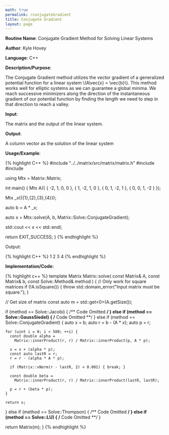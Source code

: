 ```yaml
---
math: true
permalink: /conjugateGradient
title: Conjugate Gradient
layout: page
---
```


**Routine Name**: Conjugate Gradient Method for Solving Linear Systems

**Author**: Kyle Hovey

**Language**: C++

**Description/Purpose**:

The Conjugate Gradient method utilizes the vector gradient of a generalized potential function for a linear system \\(A\vec{x} = \vec{b}\\). This method works well for elliptic systems as we can guarantee a global minima. We reach successive minimizers along the direction of the instantaneous gradient of our potential function by finding the length we need to step in that direction to reach a valley.

**Input**:

The matrix and the output of the linear system.

**Output**:

A column vector as the solution of the linear system

**Usage/Example**:

{% highlight C++ %}
#include "../../matrix/src/matrix/matrix.h"
#include <iostream>
#include <vector>

using Mtx = Matrix::Matrix<double>;

int main() {
  Mtx A({
      { -2, 1, 0, 0 },
      { 1, -2, 1, 0 },
      { 0, 1, -2, 1 },
      { 0, 0, 1, -2 }
  });

  Mtx _x({{1},{2},{3},{4}});

  auto b = A * _x;

  auto x = Mtx::solve(A, b, Matrix::Solve::ConjugateGradient);

  std::cout << x << std::endl;

  return EXIT_SUCCESS;
}
{% endhighlight %}

Output:

{% highlight C++ %}
1
2
3
4
{% endhighlight %}

**Implementation/Code:**

{% highlight c++ %}
template <typename T>
Matrix<T> Matrix<T>::solve(
    const Matrix<T>& A,
    const Matrix<T>& b,
    const Solve::Method& method
) {
  // Only work for square matrices
  if (!A.isSquare()) {
    throw std::domain_error("Input matrix must be square.");
  }

  // Get size of matrix
  const auto m = std::get<0>(A.getSize());

  if (method == Solve::Jacobi) {
    /** Code Omitted **/
  } else if (method == Solve::GaussSiedel) {
    /** Code Omitted **/
  } else if (method == Solve::ConjugateGradient) {
    auto x = b;
    auto r = b - (A * x);
    auto p = r;

    for (uint i = 0; i < 500; ++i) {
      const double alpha =
        Matrix::innerProduct(r, r) / Matrix::innerProduct(p, A * p);

      x = x + (alpha * p);
      const auto lastR = r;
      r = r - (alpha * A * p);

      if (Matrix::vNorm(r - lastR, 2) < 0.001) { break; }

      const double beta =
        Matrix::innerProduct(r, r) / Matrix::innerProduct(lastR, lastR);

      p = r + (beta * p);
    }

    return x;
  } else if (method == Solve::Thompson) {
    /** Code Omitted **/
  } else if (method == Solve::LU) {
    /** Code Omitted **/
  }

  return Matrix<T>(m);
}
{% endhighlight %}
